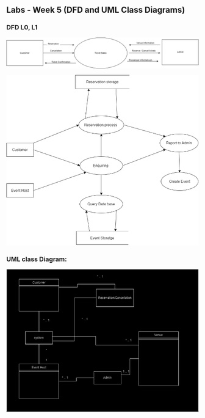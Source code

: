 ## Labs - Week 5 (DFD and UML Class Diagrams)

### DFD L0, L1
![Level 0](Level_0_DFD.drawio.png)

![Level 1](L1_DFD_Diagram.drawio.png)


### UML class Diagram:

![UML Diagram](UMLDiagram.drawio.png)

